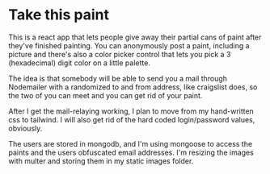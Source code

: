 # Take this paint

This is a react app that lets people give away their partial cans of paint after they've finished painting. You can anonymously post a paint, including a picture and there's also a color picker control that lets you pick a 3 (hexadecimal) digit color on a little palette.

The idea is that somebody will be able to send you a mail through Nodemailer with a randomized to and from address, like craigslist does, so the two of you can meet and you can get rid of your paint.

After I get the mail-relaying working, I plan to move from my hand-written css to tailwind. I will also get rid of the hard coded login/password values, obviously.

The users are stored in mongodb, and I'm using mongoose to access the paints and the users obfuscated email addresses. I'm resizing the images with multer and storing them in my static images folder.
